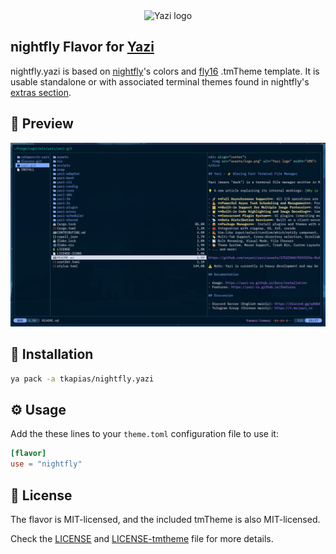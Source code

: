 <div align="center">
  <img src="https://github.com/sxyazi/yazi/blob/main/assets/logo.png?raw=true" alt="Yazi logo" width="20%">
</div>

## nightfly Flavor for [Yazi](https://github.com/sxyazi/yazi)

nightfly.yazi is based on [nightfly](https://github.com/bluz71/vim-nightfly-guicolors)'s colors and [fly16](https://github.com/bluz71/fly16-bat) .tmTheme template. It is usable standalone or with associated terminal themes found in nightfly's [extras section](https://github.com/bluz71/vim-nightfly-colors#extras).

## 👀 Preview

<img src="preview.png" width="600" />

## 🎨 Installation

```bash
ya pack -a tkapias/nightfly.yazi
```

## ⚙️ Usage

Add the these lines to your `theme.toml` configuration file to use it:

```toml
[flavor]
use = "nightfly"
```

## 📜 License

The flavor is MIT-licensed, and the included tmTheme is also MIT-licensed.

Check the [LICENSE](LICENSE) and [LICENSE-tmtheme](LICENSE-tmtheme) file for more details.
